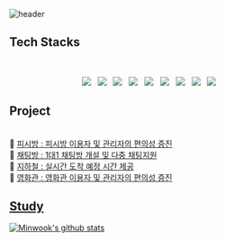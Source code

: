 ![header](https://capsule-render.vercel.app/api?type=waving&color=E3826C&height=250&section=header&text=%20Minwook&fontSize=90&animation=fadeIn&fontAlignY=38&desc=%20&descAlignY=62&descAlign=62)

## Tech Stacks
<br>
<p align="center">
 <img src="https://img.shields.io/badge/Java-007396?style=flat-square&logo=java&logoColor=white"/></a> &nbsp 
<img src="https://img.shields.io/badge/JSP-007396?style=flat-square&logo=java&logoColor=white"/></a> &nbsp 
<img src="https://img.shields.io/badge/Spring-6DB33F?style=flat-square&logo=Spring&logoColor=white"/></a> &nbsp 
<img src="https://img.shields.io/badge/JavaScript-F7DF1E?style=flat-square&logo=JavaScript&logoColor=white"/></a> &nbsp
<img src="https://img.shields.io/badge/MySQL-4479A1?style=flat-square&logo=MySQL&logoColor=white"/></a> &nbsp 
<img src="https://img.shields.io/badge/HTML5-E34F26?style=flat-square&logo=HTML5&logoColor=white"/></a> &nbsp
<img src="https://img.shields.io/badge/CSS-1572B6?style=flat-square&logo=CSS3&logoColor=white"/></a> &nbsp
<img src="https://img.shields.io/badge/Git-f05032?style=flat-square&logo=git&logoColor=white"/></a> &nbsp 
<img src="https://img.shields.io/badge/GitHub-181717?style=flat-square&logo=github&logoColor=white"/></a> &nbsp 


## Project
<br>
📜 <a href="https://github.com/yongbeomj/ezen-pc-zone">피시방 : 피시방 이용자 및 관리자의 편의성 증진</a> <br>
📜 <a href="https://github.com/jihy1218/JSP_PROJECT">채팅방 : 1대1 채팅방 개설 및 다중 채팅지원</a>   <br>
📜 <a href="https://github.com/vxel66/subway">지하철 : 실시간 도착 예정 시간 제공</a> <br>
📜 <a href="https://github.com/jihy1218/movie">영화관 : 영화관 이용자 및 관리자의 편의성 증진 <br>

## Study

[![Minwook's github stats](https://github-readme-stats.vercel.app/api?username=vxel66)](https://github.com/vxel66)
